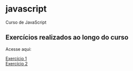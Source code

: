 # javascript
Curso de JavaScript

<h2>Exercícios realizados ao longo do curso</h2>
<p>Acesse aqui:</p>
<a href="https://emersonthiago168.github.io/javascript/exercicios/exercicio1/" target="_blank">Exercício 1</a> <br>
<a href="https://emersonthiago168.github.io/javascript/exercicios/exercicio2/" target="_blank">Exercício 2</a>
